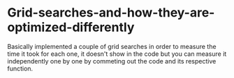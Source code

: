 # Grid-searches-and-how-they-are-optimized-differently
Basically implemented a couple of grid searches in order to measure the time it took for each one, it doesn't show in the code but you can measure it independently one by one by commeting out the code and its respective function.
